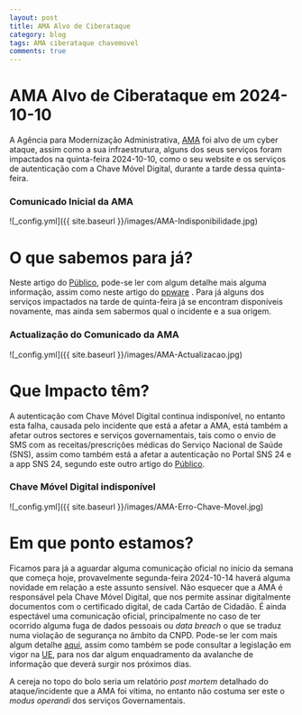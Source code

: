 ```yaml
---
layout: post
title: AMA Alvo de Ciberataque
category: blog
tags: AMA ciberataque chavemovel 
comments: true
---
```

# AMA Alvo de Ciberataque em 2024-10-10
A Agência para Modernização Administrativa, [AMA](https://www.ama.gov.pt/) foi alvo de um cyber ataque, assim como a sua infraestrutura, alguns dos seus serviços foram impactados na quinta-feira 2024-10-10, como o seu website e os serviços de autenticação com a Chave Móvel Digital, durante a tarde dessa quinta-feira.

### Comunicado Inicial da AMA
![_config.yml]({{ site.baseurl }}/images/AMA-Indisponibilidade.jpg)


# O que sabemos para já?

Neste artigo do [Público](https://www.publico.pt/2024/10/10/tecnologia/noticia/ama-alvo-ciberataque-varias-plataformas-estado-nao-estao-funcionar-2107411), pode-se ler com algum detalhe mais alguma informação, assim como neste artigo do [ppware](https://pplware.sapo.pt/internet/ciberataque-a-ama-alguns-servicos-repostos-mas-atencao/) . 
Para já alguns dos serviços impactados na tarde de quinta-feira já se encontram disponíveis novamente, mas ainda sem sabermos qual o incidente e a sua origem.

### Actualização do Comunicado da AMA
![_config.yml]({{ site.baseurl }}/images/AMA-Actualizacao.jpg)


# Que Impacto têm?
A autenticação com Chave Móvel Digital continua indisponível, no entanto esta falha, causada pelo incidente que está a afetar a AMA, está também a afetar outros sectores e serviços governamentais, tais como o envio de SMS com as receitas/prescrições médicas do Serviço Nacional de Saúde (SNS), assim como também está a afetar a autenticação no Portal SNS 24 e a app SNS 24, segundo este outro artigo do [Público](https://www.publico.pt/2024/10/12/tecnologia/noticia/dois-dias-apos-ciberataque-ama-acesso-portal-sns-24-continua-baixo-2107717).

### Chave Móvel Digital indisponível
![_config.yml]({{ site.baseurl }}/images/AMA-Erro-Chave-Movel.jpg)



# Em que ponto estamos?
Ficamos para já a aguardar alguma comunicação oficial no início da semana que começa hoje, provavelmente segunda-feira 2024-10-14 haverá alguma novidade em relação a este assunto sensível. Não esquecer que a AMA é responsável pela Chave Móvel Digital, que nos permite assinar digitalmente documentos com o certificado digital, de cada Cartão de Cidadão. É ainda espectável uma comunicação oficial, principalmente no caso de ter ocorrido alguma fuga de dados pessoais ou *data breach* o que se traduz numa violação de segurança no âmbito da CNPD. Pode-se ler com mais algum detalhe [aqui](https://www.cnpd.pt/organizacoes/obrigacoes/violacao-de-dados-ou-data-breach/), assim como também se pode consultar a legislação em vigor na [UE](https://eur-lex.europa.eu/legal-content/PT/TXT/PDF/?uri=OJ:L:2016:119:FULL&from=EN), para nos dar algum enquadramento da avalanche de informação que deverá surgir nos próximos dias.

A cereja no topo do bolo seria um relatório *post mortem* detalhado do ataque/incidente que a AMA foi vítima, no entanto não costuma ser este o *modus operandi* dos serviços Governamentais. 

